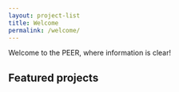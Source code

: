 ```yaml
---
layout: project-list
title: Welcome
permalink: /welcome/
---
```


Welcome to the PEER, where information is clear!

## Featured projects
